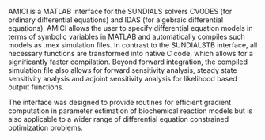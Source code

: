 AMICI is a MATLAB interface for the SUNDIALS solvers CVODES (for ordinary differential equations) and IDAS (for algebraic differential equations). AMICI allows the user to specify differential equation models in terms of symbolic variables in MATLAB and automatically compiles such models as .mex simulation files. In contrast to the SUNDIALSTB interface, all necessary functions are transformed into native C code, which allows for a significantly faster compilation. Beyond forward integration, the compiled simulation file also allows for forward sensitivity analysis, steady state sensitivity analysis and adjoint sensitivity analysis for likelihood based output functions.

The interface was designed to provide routines for efficient gradient computation in parameter estimation of biochemical reaction models but is also applicable to a wider range of differential equation constrained optimization problems.